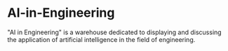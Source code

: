 # AI-in-Engineering
"AI in Engineering" is a warehouse dedicated to displaying and discussing the application of artificial intelligence in the field of engineering.
